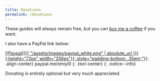 ```yaml
---
title: Donations
permalink: /donations
---
```


These guides will always remain free, but you can [buy me a coffee](https://www.buymeacoffee.com/emiyl) if you want.

I also have a PayPal link below:

[![Paypal]({{ "/assets/images/paypal_white.png" | absolute_url }}){:height="72px" width="256px"}{: style="padding-bottom: .35em;"}](https://www.paypal.me/emiyl0/10){: .align-center}
paypal.me/emiyl0
{: .text-center}
{: .notice--info}

Donating is entirely optional but very much appreciated.

